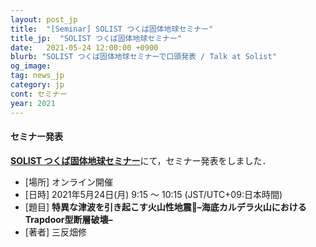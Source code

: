 ```yaml
---
layout: post_jp
title:  "[Seminar] SOLIST つくば固体地球セミナー"
title_jp:  "SOLIST つくば固体地球セミナー"
date:   2021-05-24 12:00:00 +0900
blurb: "SOLIST つくば固体地球セミナーで口頭発表 / Talk at Solist"
og_image:
tag: news_jp
category: jp
cont: セミナー
year: 2021
---
```


#### **セミナー発表**

[**SOLIST つくば固体地球セミナー**](https://www.geol.tsukuba.ac.jp/~rokuwaki/solist/)にて，セミナー発表をしました．

- [場所] オンライン開催
- [日時] 2021年5月24日(月) 9:15 〜 10:15 (JST/UTC+09:日本時間)
- [題目] **特異な津波を引き起こす火山性地震–海底カルデラ火山におけるTrapdoor型断層破壊–**
- [著者] 三反畑修
